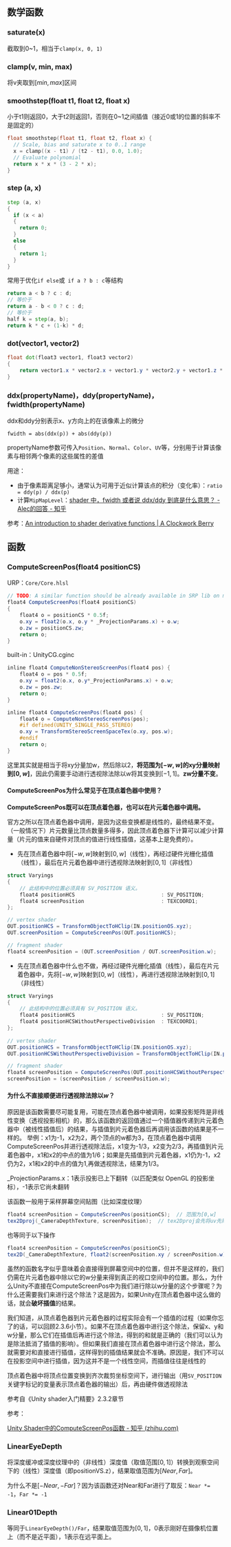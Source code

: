 ## 数学函数

### saturate(x)

截取到0~1，相当于`clamp(x, 0, 1)`

### clamp(v, min, max)

将v夹取到$[min, max]$区间

### smoothstep(float t1, float t2, float x)

小于t1则返回0，大于t2则返回1，否则在0~1之间插值（接近0或1的位置的斜率不是固定的）

```cpp
float smoothstep(float t1, float t2, float x) {
  // Scale, bias and saturate x to 0..1 range
  x = clamp((x - t1) / (t2 - t1), 0.0, 1.0); 
  // Evaluate polynomial
  return x * x * (3 - 2 * x);
}
```

### step (a, x)

``` glsl
step (a, x)
{
  if (x < a) 
  {
    return 0;
  }
  else
  {
    return 1;
  }
}
```

常用于优化`if else`或` if a ? b : c`等结构

``` glsl
return a < b ? c : d;
// 等价于
return a - b < 0 ? c : d;
// 等价于
half k = step(a, b);
return k * c + (1-k) * d;
```

### dot(vector1, vector2)

``` glsl
float dot(float3 vector1, float3 vector2)
{
    return vector1.x * vector2.x + vector1.y * vector2.y + vector1.z * vector2.z;
}
```

### **ddx(propertyName)，ddy(propertyName)，fwidth(propertyName)**

ddx和ddy分别表示x、y方向上的在该像素上的微分

`fwidth = abs(ddx(p)) + abs(ddy(p))`

propertyName参数可传入`Position`、`Normal`、`Color`、`UV`等，分别用于计算该像素与相邻两个像素的这些属性的差值

用途：

- 由于像素距离足够小，通常认为可用于近似计算该点的积分（变化率）：`ratio = ddy(p) / ddx(p)`
- 计算`MipMapLevel`：[shader 中，fwidth 或者说 ddx/ddy 到底是什么意思？ - Alec的回答 - 知乎](https://www.zhihu.com/question/329521044/answer/1286662690)

参考：[An introduction to shader derivative functions | A Clockwork Berry](http://www.aclockworkberry.com/shader-derivative-functions/)

## 函数

### ComputeScreenPos(float4 positionCS)

URP：`Core/Core.hlsl`

``` glsl
// TODO: A similar function should be already available in SRP lib on master. Use that instead
float4 ComputeScreenPos(float4 positionCS)
{
    float4 o = positionCS * 0.5f;
    o.xy = float2(o.x, o.y * _ProjectionParams.x) + o.w;
    o.zw = positionCS.zw;
    return o;
}
```

built-in：UnityCG.cginc

``` glsl
inline float4 ComputeNonStereoScreenPos(float4 pos) {
    float4 o = pos * 0.5f;
    o.xy = float2(o.x, o.y*_ProjectionParams.x) + o.w;
    o.zw = pos.zw;
    return o;
}

inline float4 ComputeScreenPos(float4 pos) {
    float4 o = ComputeNonStereoScreenPos(pos);
    #if defined(UNITY_SINGLE_PASS_STEREO)
    o.xy = TransformStereoScreenSpaceTex(o.xy, pos.w);
    #endif
    return o;
}
```

这里其实就是相当于将xy分量加w，然后除以2，**将范围为$[-w,w]$的xy分量映射到$[0,w]$**，因此仍需要手动进行透视除法除以$w$将其变换到$[-1,1]$。**zw分量不变**。

#### ComputeScreenPos为什么常见于在顶点着色器中使用？

**ComputeScreenPos既可以在顶点着色器，也可以在片元着色器中调用。**

官方之所以在顶点着色器中调用，是因为这些变换都是线性的，最终结果不变。（一般情况下）片元数量比顶点数量多得多，因此顶点着色器下计算可以减少计算量（片元的值来自硬件对顶点的值进行线性插值，这基本上是免费的）。

- 先在顶点着色器中将$[-w,w]$映射到$[0,w]$（线性），再经过硬件光栅化插值（线性），最后在片元着色器中进行透视除法映射到$[0,1]$（非线性）

``` glsl
struct Varyings
{
    // 此结构中的位置必须具有 SV_POSITION 语义。
    float4 positionHCS                            : SV_POSITION;
    float4 screenPosition                         : TEXCOORD1;
};

// vertex shader
OUT.positionHCS = TransformObjectToHClip(IN.positionOS.xyz);
OUT.screenPosition = ComputeScreenPos(OUT.positionHCS);

// fragment shader
float4 screenPosition = (OUT.screenPosition / OUT.screenPosition.w);
```

- 先在顶点着色器中什么也不做，再经过硬件光栅化插值（线性），最后在片元着色器中，先将$[-w,w]$映射到$[0,w]$（线性），再进行透视除法映射到$[0,1]$（非线性）

``` glsl
struct Varyings
{
    // 此结构中的位置必须具有 SV_POSITION 语义。
    float4 positionHCS                            : SV_POSITION;
    float4 positionHCSWithoutPerspectiveDivision  : TEXCOORD1;
};
    
// vertex shader
OUT.positionHCS = TransformObjectToHClip(IN.positionOS.xyz);
OUT.positionHCSWithoutPerspectiveDivision = TransformObjectToHClip(IN.positionOS.xyz);

// fragment shader
float4 screenPosition = ComputeScreenPos(OUT.positionHCSWithoutPerspectiveDivision);
screenPosition = (screenPosition / screenPosition.w);
```

#### 为什么不直接顺便进行透视除法除以$w$？

原因是该函数需要尽可能复用，可能在顶点着色器中被调用，如果投影矩阵是非线性变换（透视投影相机）的，那么该函数的返回值通过一个插值器传递到片元着色器中（被线性插值后）的结果，与插值到片元着色器后再调用该函数的结果是不一样的。
举例：x1为-1，x2为2，两个顶点的w都为3，在顶点着色器中调用ComputeScreenPos并进行透视除法后，x1变为-1/3，x2变为2/3，再插值到片元着色器中，x1和x2的中点的值为1/6；如果是先插值到片元着色器，x1仍为-1，x2仍为2，x1和x2的中点的值为1,再做透视除法，结果为1/3。

_ProjectionParams.x：1表示投影已上下翻转（以匹配类似 OpenGL 的投影坐标），-1表示它尚未翻转

该函数一般用于采样屏幕空间贴图（比如深度纹理）

 ``` glsl
 float4 screenPosition = ComputeScreenPos(positionCS);  // 范围为[0,w]
 tex2Dproj(_CameraDepthTexture, screenPosition);  // tex2Dproj会先将uv先除以w再进行采样，即使用范围为[0,1]的uv进行采样
 ```

也等同于以下操作

``` glsl
float4 screenPosition = ComputeScreenPos(positionCS);
tex2D(_CameraDepthTexture, float2(screenPosition.xy / screenPosition.w))
```

虽然的函数名字似乎意味着会直接得到屏幕空间中的位置，但并不是这样的，我们仍需在片元着色器中除以它的w分量来得到真正的视口空间中的位置。那么，为什么Unity不直接在ComputeScreenPos中为我们进行除以w分量的这个步骤呢？为什么还需要我们来进行这个除法？这是因为，如果Unity在顶点着色器中这么做的话，就会**破坏插值**的结果。

我们知道，从顶点着色器到片元着色器的过程实际会有一个插值的过程（如果你忘了的话，可以回顾2.3.6小节）。如果不在顶点着色器中进行这个除法，保留x、y和w分量，那么它们在插值后再进行这个除法，得到的和就是正确的（我们可以认为是除法抵消了插值的影响）。但如果我们直接在顶点着色器中进行这个除法，那么就需要对和直接进行插值，这样得到的插值结果就会不准确。原因是，我们不可以在投影空间中进行插值，因为这并不是一个线性空间，而插值往往是线性的

顶点着色器中将顶点位置变换到齐次裁剪坐标空间下，进行输出（用`SV_POSITION`关键字标记的变量表示顶点着色器的输出）后，再由硬件做透视除法

参考自《Unity shader入门精要》2.3.2章节

参考：

[Unity Shader中的ComputeScreenPos函数 - 知乎 (zhihu.com)](https://zhuanlan.zhihu.com/p/145400372)

### LinearEyeDepth

将深度缓冲或深度纹理中的（非线性）深度值（取值范围$[0,1]$）转换到观察空间下的（线性）深度值（即positionVS.z），结果取值范围为$[Near,Far]$。

为什么不是$[-Near,-Far]$？因为该函数还对Near和Far进行了取反：`Near *= -1`，`Far *= -1`

### Linear01Depth

等同于`LinearEyeDepth()/Far`，结果取值范围为$[0,1]$，0表示刚好在摄像机位置上（而不是近平面），1表示在远平面上。


